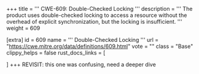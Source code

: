 +++
title = '''
CWE-609: Double-Checked Locking
'''
description	= '''
The product uses double-checked locking to access a resource without the overhead of explicit synchronization, but the locking is insufficient.
'''
weight = 609

[extra]
id = 609
name = '''
Double-Checked Locking
'''
url = "https://cwe.mitre.org/data/definitions/609.html"
vote = ""
class = "Base"
clippy_helps = false
rust_docs_links = [
	
]
+++
REVISIT: this one was confusing, need a deeper dive